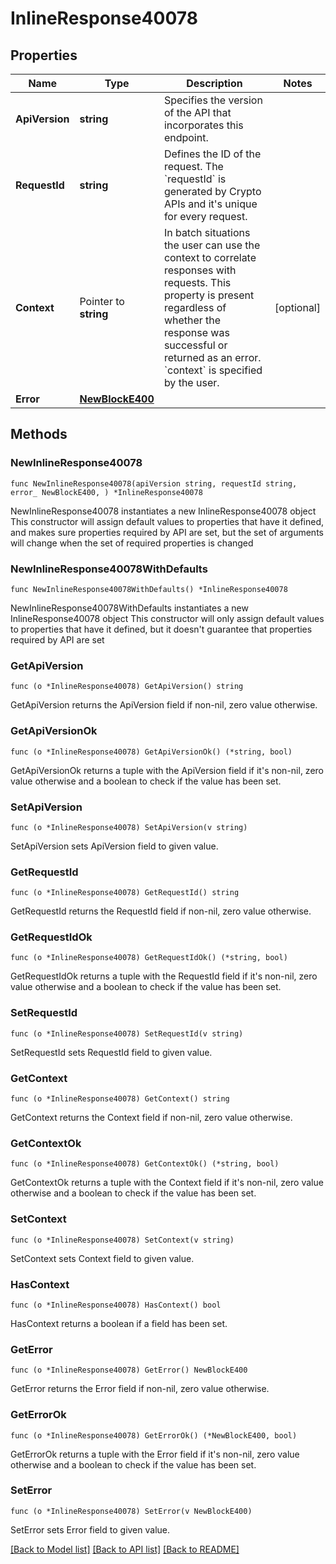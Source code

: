 # InlineResponse40078

## Properties

Name | Type | Description | Notes
------------ | ------------- | ------------- | -------------
**ApiVersion** | **string** | Specifies the version of the API that incorporates this endpoint. | 
**RequestId** | **string** | Defines the ID of the request. The &#x60;requestId&#x60; is generated by Crypto APIs and it&#39;s unique for every request. | 
**Context** | Pointer to **string** | In batch situations the user can use the context to correlate responses with requests. This property is present regardless of whether the response was successful or returned as an error. &#x60;context&#x60; is specified by the user. | [optional] 
**Error** | [**NewBlockE400**](NewBlockE400.md) |  | 

## Methods

### NewInlineResponse40078

`func NewInlineResponse40078(apiVersion string, requestId string, error_ NewBlockE400, ) *InlineResponse40078`

NewInlineResponse40078 instantiates a new InlineResponse40078 object
This constructor will assign default values to properties that have it defined,
and makes sure properties required by API are set, but the set of arguments
will change when the set of required properties is changed

### NewInlineResponse40078WithDefaults

`func NewInlineResponse40078WithDefaults() *InlineResponse40078`

NewInlineResponse40078WithDefaults instantiates a new InlineResponse40078 object
This constructor will only assign default values to properties that have it defined,
but it doesn't guarantee that properties required by API are set

### GetApiVersion

`func (o *InlineResponse40078) GetApiVersion() string`

GetApiVersion returns the ApiVersion field if non-nil, zero value otherwise.

### GetApiVersionOk

`func (o *InlineResponse40078) GetApiVersionOk() (*string, bool)`

GetApiVersionOk returns a tuple with the ApiVersion field if it's non-nil, zero value otherwise
and a boolean to check if the value has been set.

### SetApiVersion

`func (o *InlineResponse40078) SetApiVersion(v string)`

SetApiVersion sets ApiVersion field to given value.


### GetRequestId

`func (o *InlineResponse40078) GetRequestId() string`

GetRequestId returns the RequestId field if non-nil, zero value otherwise.

### GetRequestIdOk

`func (o *InlineResponse40078) GetRequestIdOk() (*string, bool)`

GetRequestIdOk returns a tuple with the RequestId field if it's non-nil, zero value otherwise
and a boolean to check if the value has been set.

### SetRequestId

`func (o *InlineResponse40078) SetRequestId(v string)`

SetRequestId sets RequestId field to given value.


### GetContext

`func (o *InlineResponse40078) GetContext() string`

GetContext returns the Context field if non-nil, zero value otherwise.

### GetContextOk

`func (o *InlineResponse40078) GetContextOk() (*string, bool)`

GetContextOk returns a tuple with the Context field if it's non-nil, zero value otherwise
and a boolean to check if the value has been set.

### SetContext

`func (o *InlineResponse40078) SetContext(v string)`

SetContext sets Context field to given value.

### HasContext

`func (o *InlineResponse40078) HasContext() bool`

HasContext returns a boolean if a field has been set.

### GetError

`func (o *InlineResponse40078) GetError() NewBlockE400`

GetError returns the Error field if non-nil, zero value otherwise.

### GetErrorOk

`func (o *InlineResponse40078) GetErrorOk() (*NewBlockE400, bool)`

GetErrorOk returns a tuple with the Error field if it's non-nil, zero value otherwise
and a boolean to check if the value has been set.

### SetError

`func (o *InlineResponse40078) SetError(v NewBlockE400)`

SetError sets Error field to given value.



[[Back to Model list]](../README.md#documentation-for-models) [[Back to API list]](../README.md#documentation-for-api-endpoints) [[Back to README]](../README.md)


